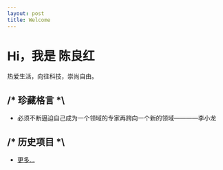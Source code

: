 ```yaml
---
layout: post
title: Welcome
---
```

<div id="home" class="container">
  <h1>Hi，我是 陈良红 </h1>
  <p>热爱生活，向往科技，崇尚自由。</p>
  <h2>/* 珍藏格言 *\</h2>
  <ul>
    <li>必须不断逼迫自己成为一个领域的专家再跨向一个新的领域————李小龙</li>
  </ul>
  <h2>/* 历史项目 *\</h2>
  <ul>
    <li><a href="https://github.com/clh021?tab=repositories" target="_blank">更多...</a></li>
  </ul>
</div>